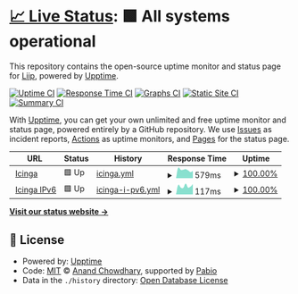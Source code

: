 # [📈 Live Status](https://liip.github.io/icinga-upptime): <!--live status--> **🟩 All systems operational**

This repository contains the open-source uptime monitor and status page for [Liip](https://jobs.liip.ch/), powered by [Upptime](https://github.com/upptime/upptime).

[![Uptime CI](https://github.com/liip/icinga-upptime/workflows/Uptime%20CI/badge.svg)](https://github.com/liip/icinga-upptime/actions?query=workflow%3A%22Uptime+CI%22)
[![Response Time CI](https://github.com/liip/icinga-upptime/workflows/Response%20Time%20CI/badge.svg)](https://github.com/liip/icinga-upptime/actions?query=workflow%3A%22Response+Time+CI%22)
[![Graphs CI](https://github.com/liip/icinga-upptime/workflows/Graphs%20CI/badge.svg)](https://github.com/liip/icinga-upptime/actions?query=workflow%3A%22Graphs+CI%22)
[![Static Site CI](https://github.com/liip/icinga-upptime/workflows/Static%20Site%20CI/badge.svg)](https://github.com/liip/icinga-upptime/actions?query=workflow%3A%22Static+Site+CI%22)
[![Summary CI](https://github.com/liip/icinga-upptime/workflows/Summary%20CI/badge.svg)](https://github.com/liip/icinga-upptime/actions?query=workflow%3A%22Summary+CI%22)

With [Upptime](https://upptime.js.org), you can get your own unlimited and free uptime monitor and status page, powered entirely by a GitHub repository. We use [Issues](https://github.com/liip/icinga-upptime/issues) as incident reports, [Actions](https://github.com/liip/icinga-upptime/actions) as uptime monitors, and [Pages](https://liip.github.io/icinga-upptime) for the status page.

<!--start: status pages-->
<!-- This summary is generated by Upptime (https://github.com/upptime/upptime) -->
<!-- Do not edit this manually, your changes will be overwritten -->
<!-- prettier-ignore -->
| URL | Status | History | Response Time | Uptime |
| --- | ------ | ------- | ------------- | ------ |
| <img alt="" src="https://icons.duckduckgo.com/ip3/icinga.liip.ch.ico" height="13"> [Icinga](https://icinga.liip.ch/.well-known/apache-healthz) | 🟩 Up | [icinga.yml](https://github.com/liip/icinga-upptime/commits/HEAD/history/icinga.yml) | <details><summary><img alt="Response time graph" src="./graphs/icinga/response-time-week.png" height="20"> 579ms</summary><br><a href="https://upptime.icinga.liip.ch/history/icinga"><img alt="Response time 672" src="https://img.shields.io/endpoint?url=https%3A%2F%2Fraw.githubusercontent.com%2Fliip%2Ficinga-upptime%2FHEAD%2Fapi%2Ficinga%2Fresponse-time.json"></a><br><a href="https://upptime.icinga.liip.ch/history/icinga"><img alt="24-hour response time 508" src="https://img.shields.io/endpoint?url=https%3A%2F%2Fraw.githubusercontent.com%2Fliip%2Ficinga-upptime%2FHEAD%2Fapi%2Ficinga%2Fresponse-time-day.json"></a><br><a href="https://upptime.icinga.liip.ch/history/icinga"><img alt="7-day response time 579" src="https://img.shields.io/endpoint?url=https%3A%2F%2Fraw.githubusercontent.com%2Fliip%2Ficinga-upptime%2FHEAD%2Fapi%2Ficinga%2Fresponse-time-week.json"></a><br><a href="https://upptime.icinga.liip.ch/history/icinga"><img alt="30-day response time 596" src="https://img.shields.io/endpoint?url=https%3A%2F%2Fraw.githubusercontent.com%2Fliip%2Ficinga-upptime%2FHEAD%2Fapi%2Ficinga%2Fresponse-time-month.json"></a><br><a href="https://upptime.icinga.liip.ch/history/icinga"><img alt="1-year response time 619" src="https://img.shields.io/endpoint?url=https%3A%2F%2Fraw.githubusercontent.com%2Fliip%2Ficinga-upptime%2FHEAD%2Fapi%2Ficinga%2Fresponse-time-year.json"></a></details> | <details><summary><a href="https://upptime.icinga.liip.ch/history/icinga">100.00%</a></summary><a href="https://upptime.icinga.liip.ch/history/icinga"><img alt="All-time uptime 99.97%" src="https://img.shields.io/endpoint?url=https%3A%2F%2Fraw.githubusercontent.com%2Fliip%2Ficinga-upptime%2FHEAD%2Fapi%2Ficinga%2Fuptime.json"></a><br><a href="https://upptime.icinga.liip.ch/history/icinga"><img alt="24-hour uptime 100.00%" src="https://img.shields.io/endpoint?url=https%3A%2F%2Fraw.githubusercontent.com%2Fliip%2Ficinga-upptime%2FHEAD%2Fapi%2Ficinga%2Fuptime-day.json"></a><br><a href="https://upptime.icinga.liip.ch/history/icinga"><img alt="7-day uptime 100.00%" src="https://img.shields.io/endpoint?url=https%3A%2F%2Fraw.githubusercontent.com%2Fliip%2Ficinga-upptime%2FHEAD%2Fapi%2Ficinga%2Fuptime-week.json"></a><br><a href="https://upptime.icinga.liip.ch/history/icinga"><img alt="30-day uptime 100.00%" src="https://img.shields.io/endpoint?url=https%3A%2F%2Fraw.githubusercontent.com%2Fliip%2Ficinga-upptime%2FHEAD%2Fapi%2Ficinga%2Fuptime-month.json"></a><br><a href="https://upptime.icinga.liip.ch/history/icinga"><img alt="1-year uptime 100.00%" src="https://img.shields.io/endpoint?url=https%3A%2F%2Fraw.githubusercontent.com%2Fliip%2Ficinga-upptime%2FHEAD%2Fapi%2Ficinga%2Fuptime-year.json"></a></details>
| <img alt="" src="https://icons.duckduckgo.com/ip3/icinga.liip.ch.ico" height="13"> [Icinga IPv6](https://icinga.liip.ch/.well-known/apache-healthz) | 🟩 Up | [icinga-i-pv6.yml](https://github.com/liip/icinga-upptime/commits/HEAD/history/icinga-i-pv6.yml) | <details><summary><img alt="Response time graph" src="./graphs/icinga-i-pv6/response-time-week.png" height="20"> 117ms</summary><br><a href="https://upptime.icinga.liip.ch/history/icinga-i-pv6"><img alt="Response time 132" src="https://img.shields.io/endpoint?url=https%3A%2F%2Fraw.githubusercontent.com%2Fliip%2Ficinga-upptime%2FHEAD%2Fapi%2Ficinga-i-pv6%2Fresponse-time.json"></a><br><a href="https://upptime.icinga.liip.ch/history/icinga-i-pv6"><img alt="24-hour response time 144" src="https://img.shields.io/endpoint?url=https%3A%2F%2Fraw.githubusercontent.com%2Fliip%2Ficinga-upptime%2FHEAD%2Fapi%2Ficinga-i-pv6%2Fresponse-time-day.json"></a><br><a href="https://upptime.icinga.liip.ch/history/icinga-i-pv6"><img alt="7-day response time 117" src="https://img.shields.io/endpoint?url=https%3A%2F%2Fraw.githubusercontent.com%2Fliip%2Ficinga-upptime%2FHEAD%2Fapi%2Ficinga-i-pv6%2Fresponse-time-week.json"></a><br><a href="https://upptime.icinga.liip.ch/history/icinga-i-pv6"><img alt="30-day response time 116" src="https://img.shields.io/endpoint?url=https%3A%2F%2Fraw.githubusercontent.com%2Fliip%2Ficinga-upptime%2FHEAD%2Fapi%2Ficinga-i-pv6%2Fresponse-time-month.json"></a><br><a href="https://upptime.icinga.liip.ch/history/icinga-i-pv6"><img alt="1-year response time 116" src="https://img.shields.io/endpoint?url=https%3A%2F%2Fraw.githubusercontent.com%2Fliip%2Ficinga-upptime%2FHEAD%2Fapi%2Ficinga-i-pv6%2Fresponse-time-year.json"></a></details> | <details><summary><a href="https://upptime.icinga.liip.ch/history/icinga-i-pv6">100.00%</a></summary><a href="https://upptime.icinga.liip.ch/history/icinga-i-pv6"><img alt="All-time uptime 99.97%" src="https://img.shields.io/endpoint?url=https%3A%2F%2Fraw.githubusercontent.com%2Fliip%2Ficinga-upptime%2FHEAD%2Fapi%2Ficinga-i-pv6%2Fuptime.json"></a><br><a href="https://upptime.icinga.liip.ch/history/icinga-i-pv6"><img alt="24-hour uptime 100.00%" src="https://img.shields.io/endpoint?url=https%3A%2F%2Fraw.githubusercontent.com%2Fliip%2Ficinga-upptime%2FHEAD%2Fapi%2Ficinga-i-pv6%2Fuptime-day.json"></a><br><a href="https://upptime.icinga.liip.ch/history/icinga-i-pv6"><img alt="7-day uptime 100.00%" src="https://img.shields.io/endpoint?url=https%3A%2F%2Fraw.githubusercontent.com%2Fliip%2Ficinga-upptime%2FHEAD%2Fapi%2Ficinga-i-pv6%2Fuptime-week.json"></a><br><a href="https://upptime.icinga.liip.ch/history/icinga-i-pv6"><img alt="30-day uptime 100.00%" src="https://img.shields.io/endpoint?url=https%3A%2F%2Fraw.githubusercontent.com%2Fliip%2Ficinga-upptime%2FHEAD%2Fapi%2Ficinga-i-pv6%2Fuptime-month.json"></a><br><a href="https://upptime.icinga.liip.ch/history/icinga-i-pv6"><img alt="1-year uptime 100.00%" src="https://img.shields.io/endpoint?url=https%3A%2F%2Fraw.githubusercontent.com%2Fliip%2Ficinga-upptime%2FHEAD%2Fapi%2Ficinga-i-pv6%2Fuptime-year.json"></a></details>

<!--end: status pages-->

[**Visit our status website →**](https://liip.github.io/icinga-upptime)

## 📄 License

- Powered by: [Upptime](https://github.com/upptime/upptime)
- Code: [MIT](./LICENSE) © [Anand Chowdhary](https://anandchowdhary.com), supported by [Pabio](https://pabio.com)
- Data in the `./history` directory: [Open Database License](https://opendatacommons.org/licenses/odbl/1-0/)
